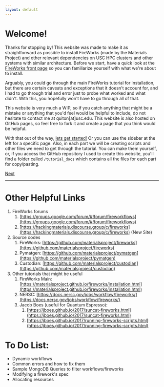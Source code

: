 ```yaml
---
layout: default
---
```



# Welcome!

Thanks for stopping by! This website was made to make it as straightforward as possible to install FireWorks (made by the Materials Project) and other relevant dependencies on USC HPC clusters and other systems with similar architecture. Before we start, have a quick look at the [FireWorks front page](https://materialsproject.github.io/fireworks/) so you can familiarize yourself with what we're about to install.

Arguably, you could go through the main FireWorks tutorial for installation, but there are certain caveats and exceptions that it doesn't account for, and I had to go through trial and error just to probe what worked and what didn't. With this, you hopefully won't have to go through all of that.

This website is very much a WIP, so if you catch anything that might be a mistake or anything that you'd feel would be helpful to include, do not hesitate to contact me at quiton[at]usc.edu. This website is also hosted on GitHub pages, so feel free to fork it and create a page that you think would be helpful.

With that out of the way, [lets get started!](./pages/FW1-PythonInst.html) Or you can use the sidebar at the left for a specific page. Also, in each part we will be creating scripts and other files we need to get through the tutorial. You can make them yourself, or, if you access the GitHub repository I used to create this website, you'll find a folder called `/tutorial_docs` which contains all the files for each part for copy/pasting.

[Next](./pages/FW1-PythonInst.html)

***

# Other Helpful Links

1. FireWorks forums
   1. [https://groups.google.com/forum/#!forum/fireworkflows](https://groups.google.com/forum/#!forum/fireworkflows)
   2. [https://hackingmaterials.discourse.group/c/fireworks](https://hackingmaterials.discourse.group/c/fireworks) (New Site)
2. Source codes
   1. FireWorks: [https://github.com/materialsproject/fireworks](https://github.com/materialsproject/fireworks)
   2. Pymatgen: [https://github.com/materialsproject/pymatgen](https://github.com/materialsproject/pymatgen)
   3. Custodian: [https://github.com/materialsproject/custodian](https://github.com/materialsproject/custodian)
3. Other tutorials that might be useful
   1. FireWorks Main: [https://materialsproject.github.io/fireworks/installation.html](https://materialsproject.github.io/fireworks/installation.html)
   2. NERSC: [https://docs.nersc.gov/jobs/workflow/fireworks/](https://docs.nersc.gov/jobs/workflow/fireworks/)
   3. Jacob Boes (useful for Quantum Espresso):
      1. [https://jboes.github.io/2017/suncat-fireworks.html](https://jboes.github.io/2017/suncat-fireworks.html)
      2. [https://jboes.github.io/2017/running-fireworks-scripts.html](https://jboes.github.io/2017/running-fireworks-scripts.html)


# To Do List:

* Dynamic workflows
* Common errors and how to fix them
* Sample MongoDB Queries to filter workflows/fireworks
* Modifying a firework's spec
* Allocating resources
